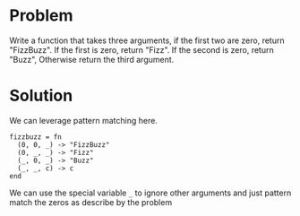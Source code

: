 # Problem
Write a function that takes three arguments, if the first two are zero, return "FizzBuzz". If the first is zero, return "Fizz". If the second is zero, return "Buzz", Otherwise return the third argument.

# Solution
We can leverage pattern matching here.
```
fizzbuzz = fn
  (0, 0, _) -> "FizzBuzz"
  (0, _, _) -> "Fizz"
  (_, 0, _) -> "Buzz"
  (_, _, c) -> c
end
```

We can use the special variable `_` to ignore other arguments and just pattern match the zeros as describe by the problem
